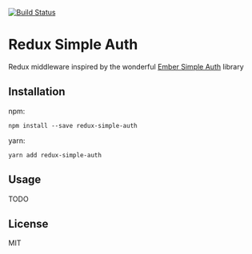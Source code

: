 [![Build Status](https://travis-ci.org/jerelmiller/redux-simple-auth.svg?branch=master)](https://travis-ci.org/jerelmiller/redux-simple-auth)

# Redux Simple Auth

Redux middleware inspired by the wonderful [Ember Simple
Auth](http://ember-simple-auth.com/) library

## Installation

npm:
```
npm install --save redux-simple-auth
```

yarn:
```
yarn add redux-simple-auth
```

## Usage

TODO

## License

MIT
